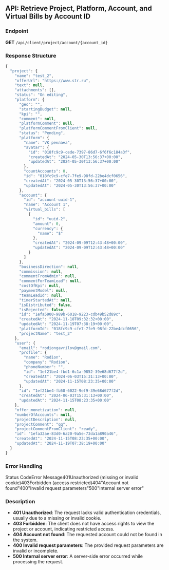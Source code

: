 ## API: Retrieve Project, Platform, Account, and Virtual Bills by Account ID

### Endpoint

**GET** `/api/client/project/account/{account_id}`

### Response Structure

```js
{
  "project": {
    "name": "test_2",
    "offerUrl": "https://www.str.ru",
    "text": null,
    "attachments": [],
    "status": "On editing",
    "platform": {
      "geo": "",
      "startingBudget": null,
      "kpi": "",
      "comment": null,
      "platformComment": null,
      "platformCommentFromClient": null,
      "status": "Pending",
      "platform": {
        "name": "VK реклама",
        "avatar": {
          "id": "018fc9c9-cede-7397-86d7-6f6f6c184a3f",
          "createdAt": "2024-05-30T13:56:37+00:00",
          "updatedAt": "2024-05-30T13:56:37+00:00"
        },
        "countAccounts": 0,
        "id": "018fc9c9-cfe7-7fe9-98fd-22be4dcf0656",
        "createdAt": "2024-05-30T13:56:37+00:00",
        "updatedAt": "2024-05-30T13:56:37+00:00"
      },
      "account": {
        "id": "account-uuid-1",
        "name": "Account 1",
        "virtual_bills": [
          {
            "id": "uuid-2",
            "amount": 0,
            "currency": {
              "name": "$"
            },
            "createdAt": "2024-09-09T12:43:48+00:00",
            "updatedAt": "2024-09-09T12:43:48+00:00"
          }
        ]
      },
      "businessDirection": null,
      "commission": null,
      "commentFromAdmin": null,
      "commentForTeamLead": null,
      "costOfKpi": null,
      "paymentModel": null,
      "teamLeadId": null,
      "timerStartedAt": null,
      "isDistributed": false,
      "isRejected": false,
      "id": "1efa5900-989b-6018-9223-cdb49b52d89c",
      "createdAt": "2024-11-18T09:32:32+00:00",
      "updatedAt": "2024-11-19T07:38:19+00:00",
      "platformId": "018fc9c9-cfe7-7fe9-98fd-22be4dcf0656",
      "projectName": "test_2"
    },
    "user": {
      "email": "rodiongavrilov@gmail.com",
      "profile": {
        "name": "Rodion",
        "company": "Rodion",
        "phoneNumber": "",
        "id": "1ef21be4-fbd1-6c1a-9852-39e68d677f2d",
        "createdAt": "2024-06-03T15:31:13+00:00",
        "updatedAt": "2024-11-15T08:23:35+00:00"
      },
      "id": "1ef21be4-fb58-6022-9ef9-39e68d677f2d",
      "createdAt": "2024-06-03T15:31:13+00:00",
      "updatedAt": "2024-11-15T08:23:35+00:00"
    },
    "offer_monetization": null,
    "numberOfAccounts": null,
    "projectDescription": null,
    "projectComment": "qq",
    "projectCommentFromClient": "ready",
    "id": "1efa32ae-83d0-6a20-9a5e-73da1a890a46",
    "createdAt": "2024-11-15T08:23:35+00:00",
    "updatedAt": "2024-11-19T07:38:19+00:00"
  }
}
```

### Error Handling

Status CodeError Message401Unauthorized (missing or invalid cookie)403Forbidden (access restricted)404"Account not found"400"Invalid request parameters"500"Internal server error"

### Description

- **401 Unauthorized**: The request lacks valid authentication credentials, usually due to a missing or invalid cookie.
- **403 Forbidden**: The client does not have access rights to view the project or account, indicating restricted access.
- **404 Account not found**: The requested account could not be found in the system.
- **400 Invalid request parameters**: The provided request parameters are invalid or incomplete.
- **500 Internal server error**: A server-side error occurred while processing the request.
